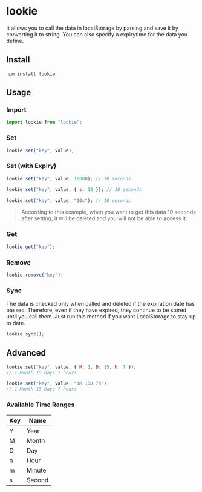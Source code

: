 # lookie

It allows you to call the data in localStorage by parsing and save it by converting it to string. You can also specify a expirytime for the data you define.

## Install

```
npm install lookie
```

## Usage

### Import

```js
import lookie from "lookie";
```

### Set

```js
lookie.set("key", value);
```

### Set (with Expiry)

```js
lookie.set("key", value, 10000); // 10 seconds

lookie.set("key", value, { s: 10 }); // 10 seconds

lookie.set("key", value, "10s"); // 10 seconds
```

> According to this example, when you want to get this data 10 seconds after setting, it will be deleted and you will not be able to access it.

### Get

```js
lookie.get("key");
```

### Remove

```js
lookie.remove("key");
```

### Sync

The data is checked only when called and deleted if the expiration date has passed. Therefore, even if they have expired, they continue to be stored until you call them. Just run this method if you want LocalStorage to stay up to date.

```js
lookie.sync();
```

## Advanced

```js
lookie.set("key", value, { M: 1, D: 15, h: 7 });
// 1 Month 15 Days 7 hours

lookie.set("key", value, "1M 15D 7h");
// 1 Month 15 Days 7 hours
```

### Available Time Ranges

| Key | Name   |
| --- | ------ |
| Y   | Year   |
| M   | Month  |
| D   | Day    |
| h   | Hour   |
| m   | Minute |
| s   | Second |
